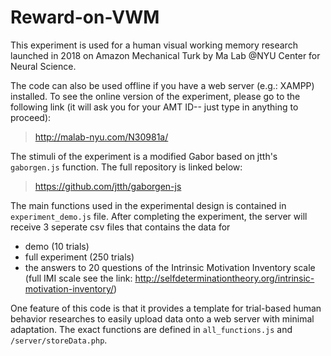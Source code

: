 # Reward-on-VWM

This experiment is used for a human visual working memory research launched in 2018 on Amazon Mechanical Turk by Ma Lab @NYU Center for Neural Science.

The code can also be used offline if you have a web server (e.g.: XAMPP) installed. To see the online version of the experiment, please go to the following link (it will ask you for your AMT ID-- just type in anything to proceed):
> http://malab-nyu.com/N30981a/

The stimuli of the experiment is a modified Gabor based on jtth's ```gaborgen.js``` function. The full repository is linked below:
> https://github.com/jtth/gaborgen-js

The main functions used in the experimental design is contained in ```experiment_demo.js``` file. After completing the experiment, the server will receive 3 seperate csv files that contains the data for 
- demo (10 trials) 
- full experiment (250 trials)
- the answers to 20 questions of the Intrinsic Motivation Inventory scale (full IMI scale see the link: http://selfdeterminationtheory.org/intrinsic-motivation-inventory/)

One feature of this code is that it provides a template for trial-based human behavior researches to easily upload data onto a web server with minimal adaptation. The exact functions are defined in ```all_functions.js``` and ```/server/storeData.php```.
